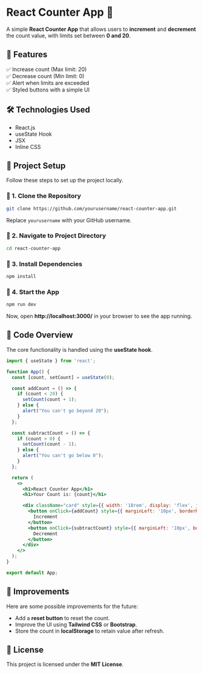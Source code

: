 # React Counter App 🚀

A simple **React Counter App** that allows users to **increment** and **decrement** the count value, with limits set between **0 and 20**.

## 🎯 Features
✅ Increase count (Max limit: 20)  
✅ Decrease count (Min limit: 0)  
✅ Alert when limits are exceeded  
✅ Styled buttons with a simple UI  

## 🛠️ Technologies Used
- React.js
- useState Hook
- JSX
- Inline CSS

## 📂 Project Setup
Follow these steps to set up the project locally.

### 🔹 1. Clone the Repository
```sh
git clone https://github.com/yourusername/react-counter-app.git
```
Replace `yourusername` with your GitHub username.

### 🔹 2. Navigate to Project Directory
```sh
cd react-counter-app
```

### 🔹 3. Install Dependencies
```sh
npm install
```

### 🔹 4. Start the App
```sh
npm run dev
```
Now, open **http://localhost:3000/** in your browser to see the app running.

## 📜 Code Overview
The core functionality is handled using the **useState hook**.

```jsx
import { useState } from 'react';

function App() {
  const [count, setCount] = useState(0);

  const addCount = () => {
    if (count < 20) {
      setCount(count + 1);
    } else {
      alert("You can't go beyond 20");
    }
  };

  const subtractCount = () => {
    if (count > 0) {
      setCount(count - 1);
    } else {
      alert("You can't go below 0");
    }
  };

  return (
    <>
      <h1>React Counter App</h1>
      <h1>Your Count is: {count}</h1>

      <div className="card" style={{ width: '18rem', display: 'flex', justifyContent: 'space-between' }}>
        <button onClick={addCount} style={{ marginLeft: '10px', borderRadius: '10px', background:'#3B6790', color:'white' }}>
          Increment
        </button>
        <button onClick={subtractCount} style={{ marginLeft: '10px', borderRadius: '10px', background:'#3B6790', color:'white' }}> 
          Decrement
        </button>
      </div>
    </>
  );
}

export default App;
```

## 📌 Improvements
Here are some possible improvements for the future:
- Add a **reset button** to reset the count.
- Improve the UI using **Tailwind CSS** or **Bootstrap**.
- Store the count in **localStorage** to retain value after refresh.

## 📄 License
This project is licensed under the **MIT License**.

